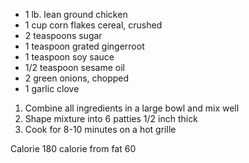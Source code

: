 * 1 lb. lean ground chicken
* 1 cup corn flakes cereal, crushed
* 2 teaspoons sugar
* 1 teaspoon grated gingerroot
* 1 teaspoon soy sauce
* 1/2 teaspoon sesame oil
* 2 green onions, chopped
* 1 garlic clove

1. Combine all ingredients in a large bowl and mix well
2. Shape mixture into 6 patties 1/2 inch thick
3. Cook for 8-10 minutes on a hot grille


Calorie 180 calorie from fat 60